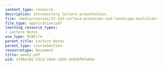 ```yaml
---
content_type: resource
description: Introductory lecture presentation.
file: /media/courses/12-163-surface-processes-and-landscape-evolution-fall-2004/3f96e78253cd28a4c8293e630fbfe0de_week1.pdf
file_type: application/pdf
learning_resource_types:
- Lecture Notes
ocw_type: OCWFile
parent_title: Lecture Notes
parent_type: CourseSection
resourcetype: Document
title: week1.pdf
uid: 3f96e782-53cd-28a4-c829-3e630fbfe0de
---
```

